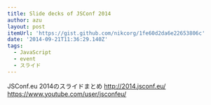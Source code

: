 ```yaml
---
title: Slide decks of JSConf 2014
author: azu
layout: post
itemUrl: 'https://gist.github.com/nikcorg/1fe60d2da6e22653806c'
date: '2014-09-21T11:36:29.140Z'
tags:
  - JavaScript
  - event
  - スライド
---
```

JSConf.eu 2014のスライドまとめ
http://2014.jsconf.eu/
https://www.youtube.com/user/jsconfeu/

